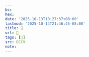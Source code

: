 ```yaml
---
bc:
hex:
date: '2025-10-13T10:27:37+08:00'
lastmod: '2025-10-14T21:46:45-08:00'
title: 􄶓
url: 􄶓
tags: [𧆺]
src: DCCV
note:
---
```

